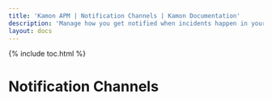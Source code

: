 ```yaml
---
title: 'Kamon APM | Notification Channels | Kamon Documentation'
description: 'Manage how you get notified when incidents happen in your system, using Slack, PagerDuty, and more'
layout: docs
---
```


{% include toc.html %}

Notification Channels
=====================